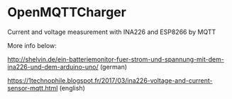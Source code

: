 # OpenMQTTCharger
Current and voltage measurement with INA226 and ESP8266 by MQTT

More info below:

http://shelvin.de/ein-batteriemonitor-fuer-strom-und-spannung-mit-dem-ina226-und-dem-arduino-uno/ (german)

https://1technophile.blogspot.fr/2017/03/ina226-voltage-and-current-sensor-mqtt.html (english)

